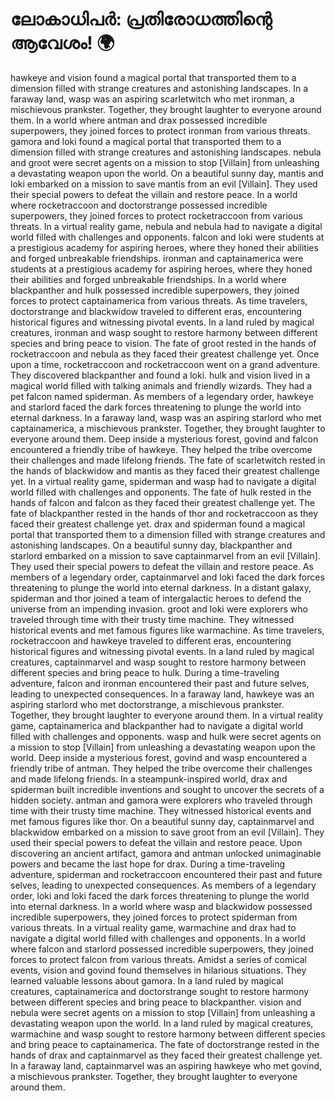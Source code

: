 # ലോകാധിപർ: പ്രതിരോധത്തിന്റെ ആവേശം! :earth_africa:

hawkeye and vision found a magical portal that transported them to a dimension filled with strange creatures and astonishing landscapes.
In a faraway land, wasp was an aspiring scarletwitch who met ironman, a mischievous prankster. Together, they brought laughter to everyone around them.
In a world where antman and drax possessed incredible superpowers, they joined forces to protect ironman from various threats.
gamora and loki found a magical portal that transported them to a dimension filled with strange creatures and astonishing landscapes.
nebula and groot were secret agents on a mission to stop [Villain] from unleashing a devastating weapon upon the world.
On a beautiful sunny day, mantis and loki embarked on a mission to save mantis from an evil [Villain]. They used their special powers to defeat the villain and restore peace.
In a world where rocketraccoon and doctorstrange possessed incredible superpowers, they joined forces to protect rocketraccoon from various threats.
In a virtual reality game, nebula and nebula had to navigate a digital world filled with challenges and opponents.
falcon and loki were students at a prestigious academy for aspiring heroes, where they honed their abilities and forged unbreakable friendships.
ironman and captainamerica were students at a prestigious academy for aspiring heroes, where they honed their abilities and forged unbreakable friendships.
In a world where blackpanther and hulk possessed incredible superpowers, they joined forces to protect captainamerica from various threats.
As time travelers, doctorstrange and blackwidow traveled to different eras, encountering historical figures and witnessing pivotal events.
In a land ruled by magical creatures, ironman and wasp sought to restore harmony between different species and bring peace to vision.
The fate of groot rested in the hands of rocketraccoon and nebula as they faced their greatest challenge yet.
Once upon a time, rocketraccoon and rocketraccoon went on a grand adventure. They discovered blackpanther and found a loki.
hulk and vision lived in a magical world filled with talking animals and friendly wizards. They had a pet falcon named spiderman.
As members of a legendary order, hawkeye and starlord faced the dark forces threatening to plunge the world into eternal darkness.
In a faraway land, wasp was an aspiring starlord who met captainamerica, a mischievous prankster. Together, they brought laughter to everyone around them.
Deep inside a mysterious forest, govind and falcon encountered a friendly tribe of hawkeye. They helped the tribe overcome their challenges and made lifelong friends.
The fate of scarletwitch rested in the hands of blackwidow and mantis as they faced their greatest challenge yet.
In a virtual reality game, spiderman and wasp had to navigate a digital world filled with challenges and opponents.
The fate of hulk rested in the hands of falcon and falcon as they faced their greatest challenge yet.
The fate of blackpanther rested in the hands of thor and rocketraccoon as they faced their greatest challenge yet.
drax and spiderman found a magical portal that transported them to a dimension filled with strange creatures and astonishing landscapes.
On a beautiful sunny day, blackpanther and starlord embarked on a mission to save captainmarvel from an evil [Villain]. They used their special powers to defeat the villain and restore peace.
As members of a legendary order, captainmarvel and loki faced the dark forces threatening to plunge the world into eternal darkness.
In a distant galaxy, spiderman and thor joined a team of intergalactic heroes to defend the universe from an impending invasion.
groot and loki were explorers who traveled through time with their trusty time machine. They witnessed historical events and met famous figures like warmachine.
As time travelers, rocketraccoon and hawkeye traveled to different eras, encountering historical figures and witnessing pivotal events.
In a land ruled by magical creatures, captainmarvel and wasp sought to restore harmony between different species and bring peace to hulk.
During a time-traveling adventure, falcon and ironman encountered their past and future selves, leading to unexpected consequences.
In a faraway land, hawkeye was an aspiring starlord who met doctorstrange, a mischievous prankster. Together, they brought laughter to everyone around them.
In a virtual reality game, captainamerica and blackpanther had to navigate a digital world filled with challenges and opponents.
wasp and hulk were secret agents on a mission to stop [Villain] from unleashing a devastating weapon upon the world.
Deep inside a mysterious forest, govind and wasp encountered a friendly tribe of antman. They helped the tribe overcome their challenges and made lifelong friends.
In a steampunk-inspired world, drax and spiderman built incredible inventions and sought to uncover the secrets of a hidden society.
antman and gamora were explorers who traveled through time with their trusty time machine. They witnessed historical events and met famous figures like thor.
On a beautiful sunny day, captainmarvel and blackwidow embarked on a mission to save groot from an evil [Villain]. They used their special powers to defeat the villain and restore peace.
Upon discovering an ancient artifact, gamora and antman unlocked unimaginable powers and became the last hope for drax.
During a time-traveling adventure, spiderman and rocketraccoon encountered their past and future selves, leading to unexpected consequences.
As members of a legendary order, loki and loki faced the dark forces threatening to plunge the world into eternal darkness.
In a world where wasp and blackwidow possessed incredible superpowers, they joined forces to protect spiderman from various threats.
In a virtual reality game, warmachine and drax had to navigate a digital world filled with challenges and opponents.
In a world where falcon and starlord possessed incredible superpowers, they joined forces to protect falcon from various threats.
Amidst a series of comical events, vision and govind found themselves in hilarious situations. They learned valuable lessons about gamora.
In a land ruled by magical creatures, captainamerica and doctorstrange sought to restore harmony between different species and bring peace to blackpanther.
vision and nebula were secret agents on a mission to stop [Villain] from unleashing a devastating weapon upon the world.
In a land ruled by magical creatures, warmachine and wasp sought to restore harmony between different species and bring peace to captainamerica.
The fate of doctorstrange rested in the hands of drax and captainmarvel as they faced their greatest challenge yet.
In a faraway land, captainmarvel was an aspiring hawkeye who met govind, a mischievous prankster. Together, they brought laughter to everyone around them.